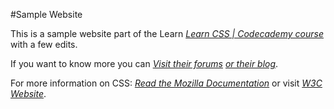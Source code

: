 #Sample Website

This is a sample website part of the Learn [*Learn CSS | Codecademy course*](https://www.codecademy.com/learn/learn-css) with a few edits.

If you want to know more you can [*Visit their forums*](https://discuss.codecademy.com) [*or their blog*](https://news.codecademy.com).

For more information on CSS: 
[*Read the Mozilla Documentation*](https://developer.mozilla.org/en-US/docs/Web/CSS) or visit [*W3C Website*](https://www.w3.org/Style/CSS/learning).
